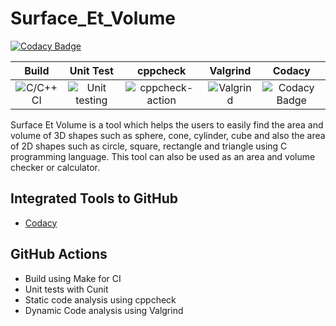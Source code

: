 # Surface_Et_Volume

[![Codacy Badge](https://api.codacy.com/project/badge/Grade/ddcb6b29ca28468b8a6ec275b199f6c3)](https://app.codacy.com/gh/stepin105169/Surface_Et_Volume?utm_source=github.com&utm_medium=referral&utm_content=stepin105169/Surface_Et_Volume&utm_campaign=Badge_Grade)

|Build|Unit Test|cppcheck|Valgrind|Codacy|
|:--:|:--:|:--:|:--:|:--:|
|![C/C++ CI](https://github.com/stepin105169/sample/workflows/C/C++%20CI/badge.svg)|![Unit testing](https://github.com/stepin105169/sample/workflows/Unit%20testing/badge.svg)|![cppcheck-action](https://github.com/stepin105169/sample/workflows/cppcheck-action/badge.svg)|![Valgrind](https://github.com/stepin105169/Surface_Et_Volume/workflows/Valgrind/badge.svg)|![Codacy Badge](https://api.codacy.com/project/badge/Grade/ddcb6b29ca28468b8a6ec275b199f6c3)|

Surface Et Volume is a tool which helps the users to easily find the area and volume of 3D shapes such as sphere, cone, cylinder, cube and also the area of 2D shapes such as circle, square, rectangle and triangle using C programming language. This tool can also be used as an area and volume checker or calculator.

## Integrated Tools to GitHub
*  [Codacy](https://www.codacy.com/)


## GitHub Actions
* Build using Make for CI
* Unit tests with Cunit
* Static code analysis using cppcheck
* Dynamic Code analysis using Valgrind
